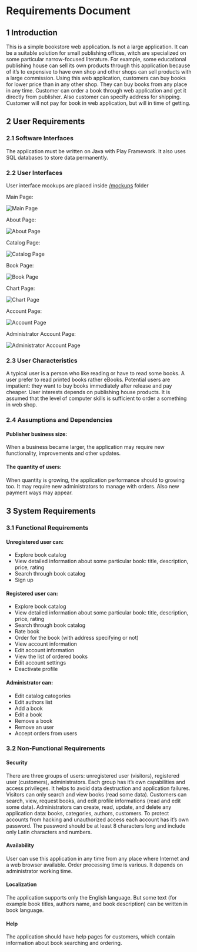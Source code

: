 # Requirements Document
## 1 Introduction
This is a simple bookstore web application. Is not a large application. It can be a suitable solution for small publishing offices, witch are specialized on some particular narrow-focused literature. For example, some educational publishing house can sell its own products through this application because of it’s to expensive to have own shop and other shops can sell products with a large commission. Using this web application, customers can buy books for lower price than in any other shop. They can buy books from any place in any time.
Customer can order a book through web application and get it directly from publisher. Also customer can specify address for shipping. Customer will not pay for book in web application, but will in time of getting.

## 2 User Requirements
### 2.1 Software Interfaces
The application must be written on Java with Play Framework. It also uses SQL databases to store data permanently.
### 2.2 User Interfaces
User interface mookups are placed inside [/mockups](/documents/mockups) folder

Main Page:

![Main Page](/documents/mockups/Main%20Page.png)

About Page:

![About Page](/documents/mockups/About%20Page.png)

Catalog Page:

![Catalog Page](/documents/mockups/Catalog%20Page.png)

Book Page:

![Book Page](/documents/mockups/Book%20Page.png)

Chart Page:

![Chart Page](/documents/mockups/Chart%20Page.png)

Account Page:

![Account Page](/documents/mockups/Account%20Page.png)

Administrator Account Page:

![Administrator Account Page](/documents/mockups/Administrator%20Account%20Page.png)
### 2.3 User Characteristics
A typical user is a person who like reading or have to read some books. A user prefer to read printed books rather eBooks. Potential users are impatient: they want to buy books immediately after release and pay cheaper. User interests depends on publishing house products. It is assumed that the level of computer skills is sufficient to order a something in web shop.
### 2.4 Assumptions and Dependencies
#### Publisher business size:
When a business became larger, the application may require new functionality, improvements and other updates.
#### The quantity of users:
When quantity is growing, the application performance should to growing too. It may require new administrators to manage with orders. Also new payment ways may appear.

## 3 System Requirements
### 3.1 Functional Requirements
#### Unregistered user can:
- Explore book catalog
- View detailed information about some particular book: title, description, price, rating
- Search through book catalog
- Sign up
#### Registered user can:
- Explore book catalog
- View detailed information about some particular book: title, description, price, rating
- Search through book catalog
- Rate book
- Order for the book (with address specifying or not)
- View account information
- Edit account information
- View the list of ordered books
- Edit account settings
- Deactivate profile
#### Administrator can:
- Edit catalog categories
- Edit authors list
- Add a book
- Edit a book
- Remove a book
- Remove an user
- Accept orders from users
### 3.2 Non-Functional Requirements
#### Security
There are three groups of users: unregistered user (visitors), registered user (customers), administrators. Each group has it’s own capabilities and access privileges. It helps to avoid data destruction and application failures. Visitors can only search and view books (read some data). Customers can search, view, request books, and edit profile informations (read and edit some data). Administrators can create, read, update, and delete any application data: books, categories, authors, customers. To protect accounts from hacking and unauthorized access each account has it’s own password. The password should be at least 8 characters long and include only Latin characters and numbers.
#### Availability
User can use this application in any time from any place where Internet and a web browser available. Order processing time is various. It depends on administrator working time.
#### Localization
The application supports only the English language. But some text (for example book titles, authors name, and book description) can be written in book language.
#### Help
The application should have help pages for customers, which contain information about book searching and ordering.
